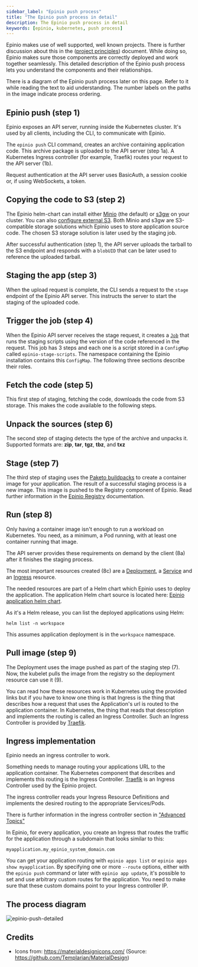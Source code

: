 ```yaml
---
sidebar_label: "Epinio push process"
title: "The Epinio push process in detail"
description: The Epinio push process in detail
keywords: [epinio, kubernetes, push process]
---
```


Epinio makes use of well supported, well known projects.
There is further discussion about this in the
([project principles](principles.md#guidelines-soft-principles)) document.
While doing so, Epinio makes sure those components are correctly deployed and work together seamlessly.
This detailed description of the Epinio push process lets you understand the components and their relationships.

There is a diagram of the Epinio push process later on this page.
Refer to it while reading the text to aid understanding.
The number labels on the paths in the image indicate process ordering.

## Epinio push (step 1)

Epinio exposes an API server, running inside the Kubernetes cluster.
It's used by all clients, including the CLI, to communicate with Epinio.

The `epinio push` CLI command, creates an archive containing application code.
This archive package is uploaded to the API server (step 1a).
A Kubernetes Ingress controller (for example, Traefik) routes your request to the API server (1b).

Request authentication at the API server uses
BasicAuth, a session cookie or, if using WebSockets, a token.

## Copying the code to S3 (step 2)

The Epinio helm-chart can install either [Minio](https://min.io/) (the default)
or [s3gw](https://s3gw.io/) on your cluster.
You can also [configure external S3](../howtos/customization/setup_external_s3.md).
Both Minio and s3gw are S3-compatible storage solutions which Epinio uses to store application source code.
The chosen S3 storage solution is later used by the staging job.

After successful authentication (step 1),
the API server uploads the tarball to the S3 endpoint and
responds with a `blobUID` that can be later used to reference the uploaded tarball.

## Staging the app (step 3)

When the upload request is complete, the CLI sends a request to the `stage` endpoint of the Epinio API server.
This instructs the server to start the staging of the uploaded code.

## Trigger the job (step 4)

When the Epinio API server receives the stage request,
it creates a
[`Job`](https://kubernetes.io/docs/concepts/workloads/controllers/job/)
that runs the staging scripts using the version of the code referenced in the request.
This job has 3 steps and each one is a script stored in a `ConfigMap` called `epinio-stage-scripts`.
The namespace containing the Epinio installation contains this `ConfigMap`.
The following three sections describe their roles.

## Fetch the code (step 5)

This first step of staging, fetching the code, downloads the code from S3 storage.
This makes the code available to the following steps.

## Unpack the sources (step 6)

The second step of staging detects the type of the archive and unpacks it.
Supported formats are: **zip**, **tar**, **tgz**, **tbz**, and **txz**

## Stage (step 7)

The third step of staging uses the
[Paketo buildpacks](https://paketo.io/)
to create a container image for your application.
The result of a successful staging process is a new image.
This image is pushed to the Registry component of Epinio.
Read further information in the [Epinio Registry](../explanations/advanced.md#container-registry) documentation.

## Run (step 8)

Only having a container image isn't enough to run a workload on Kubernetes.
You need, as a minimum, a Pod running, with at least one container running that image.

The API server provides these requirements
on demand by the client (8a) after it finishes the staging process.

The most important resources created (8c) are a
[Deployment](https://kubernetes.io/docs/concepts/workloads/controllers/deployment/),
a [Service](https://kubernetes.io/docs/concepts/services-networking/service/) and an
[Ingress](https://kubernetes.io/docs/concepts/services-networking/ingress/) resource.

The needed resources are part of a Helm chart which Epinio uses to deploy the application.
The application Helm chart source is located here:
[Epinio application helm chart](https://github.com/epinio/helm-charts/tree/main/chart/application).

As it's a Helm release, you can list the deployed applications using Helm:

```console
helm list -n workspace
```

This assumes application deployment is in the `workspace` namespace.

## Pull image (step 9)

The Deployment uses the image pushed as part of the staging step (7).
Now, the kubelet pulls the image from the registry so the deployment resource can use it (9).

You can read how these resources work in Kubernetes using the provided links but if you have to know one thing is that Ingress is the thing that describes how a request that uses the Application's url is routed to the application container. In Kubernetes, the thing that reads that description and implements the routing is called an Ingress Controller. Such an Ingress Controller is provided by [Traefik](https://doc.traefik.io/traefik/providers/kubernetes-ingress/).

## Ingress implementation

Epinio needs an ingress controller to work.

Something needs to manage routing your applications URL to the application container.
The Kubernetes component that describes and implements this routing is the Ingress Controller. [Traefik](https://doc.traefik.io/traefik/providers/kubernetes-ingress/) is an Ingress Controller used by the Epinio project.

The ingress controller reads your Ingress Resource Definitions and implements the desired routing to the appropriate Services/Pods.

There is further information in the ingress controller section in ["Advanced Topics"](./advanced.md#ingress-controller)

In Epinio, for every application, you create an Ingress that routes the traffic for the application through a subdomain that looks similar to this:

```console
myapplication.my_epinio_system_domain.com
```

You can get your application routing with `epinio apps list` or `epinio apps show myapplication`.
By specifying one or more `--route` options, either with the `epinio push` command or later with `epinio app update`,
it's possible to set and use arbitrary custom routes for the application.
You need to make sure that these custom domains point to your Ingress controller IP.

## The process diagram

![epinio-push-detailed](epinio-push-detailed.svg?raw=true "Epinio push")

## Credits

- Icons from: https://materialdesignicons.com/ (Source: https://github.com/Templarian/MaterialDesign)
